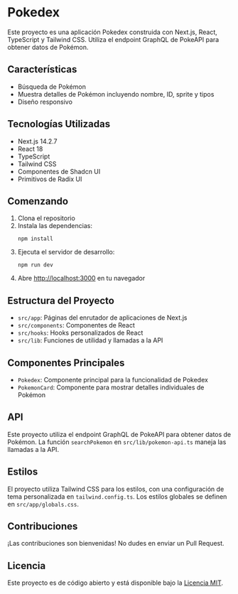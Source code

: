 # Pokedex

Este proyecto es una aplicación Pokedex construida con Next.js, React, TypeScript y Tailwind CSS. Utiliza el endpoint GraphQL de PokeAPI para obtener datos de Pokémon.

## Características

- Búsqueda de Pokémon
- Muestra detalles de Pokémon incluyendo nombre, ID, sprite y tipos
- Diseño responsivo

## Tecnologías Utilizadas

- Next.js 14.2.7
- React 18
- TypeScript
- Tailwind CSS
- Componentes de Shadcn UI
- Primitivos de Radix UI

## Comenzando

1. Clona el repositorio
2. Instala las dependencias:
   ```
   npm install
   ```
3. Ejecuta el servidor de desarrollo:
   ```
   npm run dev
   ```
4. Abre [http://localhost:3000](http://localhost:3000) en tu navegador

## Estructura del Proyecto

- `src/app`: Páginas del enrutador de aplicaciones de Next.js
- `src/components`: Componentes de React
- `src/hooks`: Hooks personalizados de React
- `src/lib`: Funciones de utilidad y llamadas a la API

## Componentes Principales

- `Pokedex`: Componente principal para la funcionalidad de Pokedex
- `PokemonCard`: Componente para mostrar detalles individuales de Pokémon

## API

Este proyecto utiliza el endpoint GraphQL de PokeAPI para obtener datos de Pokémon. La función `searchPokemon` en `src/lib/pokemon-api.ts` maneja las llamadas a la API.

## Estilos

El proyecto utiliza Tailwind CSS para los estilos, con una configuración de tema personalizada en `tailwind.config.ts`. Los estilos globales se definen en `src/app/globals.css`.

## Contribuciones

¡Las contribuciones son bienvenidas! No dudes en enviar un Pull Request.

## Licencia

Este proyecto es de código abierto y está disponible bajo la [Licencia MIT](LICENSE).
